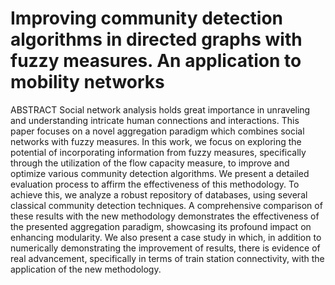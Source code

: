 # Improving community detection algorithms in directed graphs with fuzzy measures. An application to mobility networks
ABSTRACT
Social network analysis holds great importance in unraveling and understanding  intricate human connections and interactions. This paper focuses on a novel aggregation paradigm which combines social networks with fuzzy measures. In this work, we focus on exploring the potential of incorporating information from fuzzy measures, specifically through the utilization of the flow capacity measure, to improve and optimize various community detection algorithms. We present a detailed evaluation process to affirm the effectiveness of this methodology.  To achieve this, we  analyze a robust repository of databases, using several classical community detection techniques. A comprehensive comparison of these results with the new methodology demonstrates the effectiveness of the presented aggregation paradigm, showcasing its profound impact on enhancing modularity. We also present a case study in which, in addition to numerically demonstrating the improvement of results, there is evidence of real advancement, specifically in terms of train station connectivity, with the application of the new methodology.
